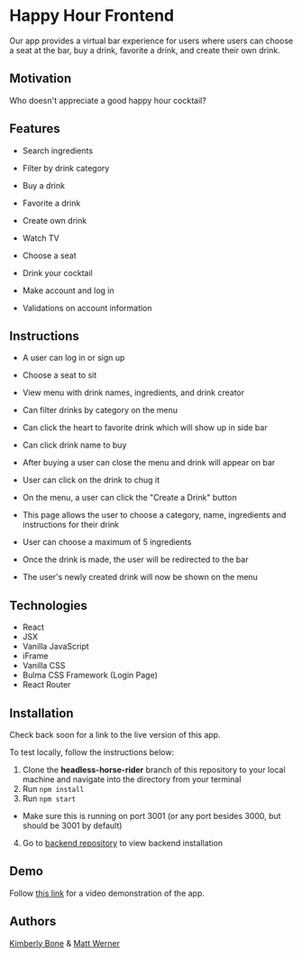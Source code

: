 # Happy Hour Frontend

Our app provides a virtual bar experience for users where users can choose a seat at the bar, buy a drink, favorite a drink, and create their own drink.

## Motivation

Who doesn't appreciate a good happy hour cocktail?

## Features

- Search ingredients

- Filter by drink category

- Buy a drink

- Favorite a drink

- Create own drink

- Watch TV

- Choose a seat

- Drink your cocktail

- Make account and log in

- Validations on account information

## Instructions

- A user can log in or sign up

- Choose a seat to sit

- View menu with drink names, ingredients, and drink creator

- Can filter drinks by category on the menu

- Can click the heart to favorite drink which will show up in side bar

- Can click drink name to buy

- After buying a user can close the menu and drink will appear on bar

- User can click on the drink to chug it

- On the menu, a user can click the "Create a Drink" button

- This page allows the user to choose a category, name, ingredients and instructions for their drink

- User can choose a maximum of 5 ingredients

- Once the drink is made, the user will be redirected to the bar

- The user's newly created drink will now be shown on the menu

## Technologies
- React
- JSX
- Vanilla JavaScript
- iFrame
- Vanilla CSS
- Bulma CSS Framework (Login Page)
- React Router

## Installation

Check back soon for a link to the live version of this app.

To test locally, follow the instructions below:

1. Clone the **headless-horse-rider** branch of this repository to your local machine and navigate into the directory from your terminal
2. Run `npm install`
3. Run `npm start`
  - Make sure this is running on port 3001 (or any port besides 3000, but should be 3001 by default)
4. Go to [backend repository](https://github.com/mrwerner392/happy-hour-backend) to view backend installation

## Demo

Follow [this link](https://www.youtube.com/watch?v=wpUKh5bZr2U) for a video demonstration of the app.

## Authors
[Kimberly Bone](https://github.com/kimberlybone) & [Matt Werner](https://github.com/mrwerner392)
